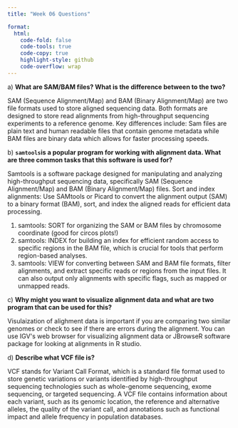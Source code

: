 ```yaml
---
title: "Week 06 Questions"

format:
  html:
    code-fold: false
    code-tools: true
    code-copy: true
    highlight-style: github
    code-overflow: wrap
---
```


a)  **What are SAM/BAM files? What is the difference between to the two?**

SAM (Sequence Alignment/Map) and BAM (Binary Alignment/Map) are two file formats used to store aligned sequencing data. Both formats are designed to store read alignments from high-throughput sequencing experiments to a reference genome. Key differences include: Sam files are plain text and human readable files that contain genome metadata while BAM files are binary data which allows for faster processing speeds. 

b)  **`samtools`is a popular program for working with alignment data. What are three common tasks that this software is used for?** 

Samtools is a software package designed for manipulating and analyzing high-throughput sequencing data, specifically SAM (Sequence Alignment/Map) and BAM (Binary Alignment/Map) files. Sort and index alignments: Use SAMtools or Picard to convert the alignment output (SAM) to a binary format (BAM), sort, and index the aligned reads for efficient data processing.

1) samtools: SORT for organizing the SAM or BAM files by chromosome coordinate (good for circos plots!) 
2) samtools: INDEX for building an index for efficient random access to specific regions in the BAM file, which is crucial for tools that perform region-based analyses.
3) samtools: VIEW for converting between SAM and BAM file formats, filter alignments, and extract specific reads or regions from the input files. It can also output only alignments with specific flags, such as mapped or unmapped reads.

c)  **Why might you want to visualize alignment data and what are two program that can be used for this?**

Visulaization of alighment data is important if you are comparing two similar genomes or check to see if there are errors during the alignment. You can use IGV's web browser for visualizing alignment data or JBrowseR software package for looking at alignments in R studio. 

d)  **Describe what VCF file is?**

VCF stands for Variant Call Format, which is a standard file format used to store genetic variations or variants identified by high-throughput sequencing technologies such as whole-genome sequencing, exome sequencing, or targeted sequencing. A VCF file contains information about each variant, such as its genomic location, the reference and alternative alleles, the quality of the variant call, and annotations such as functional impact and allele frequency in population databases.
